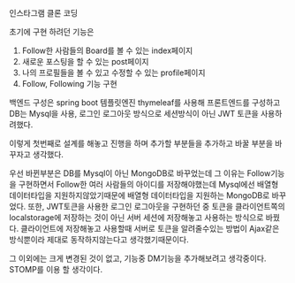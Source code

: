 인스타그램 클론 코딩

초기에 구현 하려던 기능은
1. Follow한 사람들의 Board를 볼 수 있는 index페이지
2. 새로운 포스팅을 할 수 있는 post페이지
3. 나의 프로필들을 볼 수 있고 수정할 수 있는 profile페이지
4. Follow, Following 기능 구현

백엔드 구성은 spring boot 템플릿엔진 thymeleaf를 사용해 프론트엔드를 구성하고 DB는 Mysql을 사용, 로그인 로그아웃 방식으로 세션방식이 아닌 JWT 토큰을 사용하려했다.

이렇게 첫번째로 설계를 해놓고 진행을 하며 추가할 부분들을 추가하고 바꿀 부분을 바꾸자고 생각했다.

우선 바뀐부분은 DB를 Mysql이 아닌 MongoDB로 바꾸었는데 그 이유는 Follow기능을 구현하면서 Follow한 여러 사람들의 아이디를 저장해야했는데 Mysql에선 배열형 데이터타입을 지원하지않았기때문에 배열형 데이터타입을 지원하는 MongoDB로 바꾸었다.
또한, JWT토큰을 사용한 로그인 로그아웃을 구현하던 중 토큰을 클라이언트쪽의 localstorage에 저장하는 것이 아닌 서버 세션에 저장해놓고 사용하는 방식으로 바꿨다. 클라이언트에 저장해놓고 사용할때 서버로 토큰을 알려줄수있는 방법이 Ajax같은 방식뿐이라 제대로 동작하지않는다고 생각했기때문이다.

그 이외에는 크게 변경된 것이 없고, 기능중 DM기능을 추가해보려고 생각중이다. STOMP를 이용 할 생각이다.
